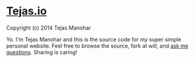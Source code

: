 # [Tejas.io](http://tejas.io)

Copyright (c) 2014 Tejas Manohar

Yo. I'm Tejas Manohar and this is the source code for my super simple personal website. Feel free to browse the source, fork at will, and [ask me questions](http://twitter.com/tejasmanohar). Sharing is caring!
